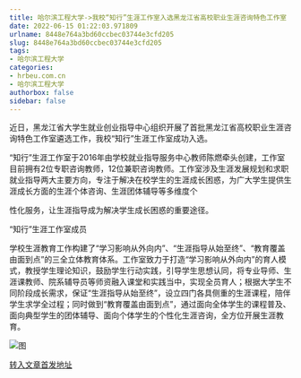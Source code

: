 ```yaml
---
title: 哈尔滨工程大学->我校“知行”生涯工作室入选黑龙江省高校职业生涯咨询特色工作室 | hrbeu.com.cn
date: 2022-06-15 01:22:03.971809
urlname: 8448e764a3bd60ccbec03744e3cfd205
slug: 8448e764a3bd60ccbec03744e3cfd205
tags: 
- 哈尔滨工程大学
categories:
- hrbeu.com.cn
- 哈尔滨工程大学
authorbox: false
sidebar: false
---
```

近日，黑龙江省大学生就业创业指导中心组织开展了首批黑龙江省高校职业生涯咨询特色工作室遴选工作，我校“知行”生涯工作室成功入选。

“知行”生涯工作室于2016年由学校就业指导服务中心教师陈燃牵头创建，工作室目前拥有2位专职咨询教师，12位兼职咨询教师。工作室涉及生涯发展规划和求职就业指导两大主要方向，专注于解决在校学生的生涯成长困惑，为广大学生提供生涯成长方面的生涯个体咨询、生涯团体辅导等多维度个
<!--more-->
性化服务，让生涯指导成为解决学生成长困惑的重要途径。

“知行”生涯工作室成员

学校生涯教育工作构建了“学习影响从外向内”、“生涯指导从始至终”、“教育覆盖由面到点”的三全立体教育体系。工作室致力于打造“学习影响从外向内”的育人模式，教授学生理论知识，鼓励学生行动实践，引导学生思想认同，将专业导师、生涯课教师、院系辅导员等师资融入课堂和实践当中，实现全员育人；根据大学生不同阶段成长需求，保证“生涯指导从始至终”，设立四门各具侧重的生涯课程，陪伴学生求学全过程；同时做到“教育覆盖由面到点”，通过面向全体学生的课程普及、面向典型学生的团体辅导、面向个体学生的个性化生涯咨询，全方位开展生涯教育。

![图](http://gongxue.cn/__local/F/D9/A1/C759DD5D9ADA176AA8078D71585_64DBE5F0_1129C.png)

[转入文章首发地址](http://gongxue.cn/info/1141/71779.htm)